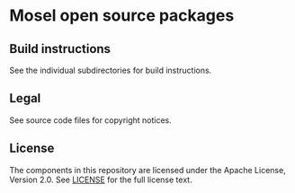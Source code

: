 # Mosel open source packages

## Build instructions

See the individual subdirectories for build instructions.

## Legal

See source code files for copyright notices.

## License

The components in this repository are licensed under the Apache License, Version 2.0. See [LICENSE](../LICENSE) for the full license text.


